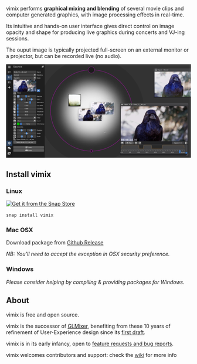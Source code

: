 vimix performs **graphical mixing and blending** of several movie clips and
computer generated graphics, with image processing effects in real-time.

Its intuitive and hands-on user interface gives direct control on image opacity and
shape for producing live graphics during concerts and VJ-ing sessions.

The ouput image is typically projected full-screen on an external
monitor or a projector, but can be recorded live (no audio).

![screenshot](vimix_0.2_beta.jpg)

## Install vimix

### Linux

[![Get it from the Snap Store](https://snapcraft.io/static/images/badges/en/snap-store-white.svg)](https://snapcraft.io/vimix)

    snap install vimix

### Mac OSX

Download package from [Github Release](https://github.com/brunoherbelin/vimix/releases)

*NB: You'll need to accept the exception in OSX security preference.*

### Windows

*Please consider helping by compiling & providing packages for Windows.*



## About

vimix is free and open source.

vimix is the successor of [GLMixer](https://sourceforge.net/projects/glmixer/), benefiting
from these 10 years of refinement of User-Experience design since its [first draft](https://sourceforge.net/p/glmixer/wiki/GLMixer%20History/).

vimix is in its early infancy, open to [feature requests and bug reports](https://github.com/brunoherbelin/vimix/issues).

vimix welcomes contributors and support: check the [wiki](https://github.com/brunoherbelin/vimix/wiki) for more info





[comment]: # (webpage hosted at https://brunoherbelin.github.io/vimix/)
